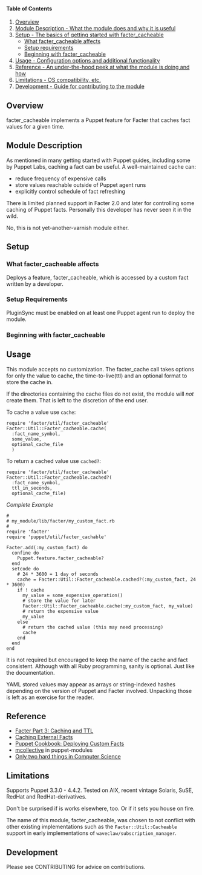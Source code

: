#### Table of Contents

1. [Overview](#overview)
2. [Module Description - What the module does and why it is useful](#module-description)
3. [Setup - The basics of getting started with facter\_cacheable](#setup)
    * [What facter\_cacheable affects](#what-facter\_cacheable-affects)
    * [Setup requirements](#setup-requirements)
    * [Beginning with facter\_cacheable](#beginning-with-facter\_cacheable)
4. [Usage - Configuration options and additional functionality](#usage)
5. [Reference - An under-the-hood peek at what the module is doing and how](#reference)
5. [Limitations - OS compatibility, etc.](#limitations)
6. [Development - Guide for contributing to the module](#development)

## Overview

facter\_cacheable implements a Puppet feature for Facter that caches fact values
for a given time.

## Module Description

As mentioned in many getting started with Puppet guides, including some by
Puppet Labs, caching a fact can be useful.
A well-maintained cache can:
 * reduce frequency of expensive calls
 * store values reachable outside of Puppet agent runs
 * explicitly control schedule of fact refreshing

 There is limited planned support in Facter 2.0 and later for controlling some
 caching of Puppet facts.  Personally this developer has never seen it in the
 wild.

 No, this is not yet-another-varnish module either.

## Setup

### What facter\_cacheable affects

Deploys a feature, facter\_cacheable, which is accessed by a custom fact written
by a developer.

### Setup Requirements

PluginSync must be enabled on at least one Puppet agent run to deploy the module.

### Beginning with facter\_cacheable

## Usage

This module accepts no customization.  The facter\_cache call takes options for
only the value to cache, the time-to-live(ttl) and an optional format to store
the cache in.

If the directories containing the cache files do not exist, the module will _not_
create them.  That is left to the discretion of the end user.

To cache a value use `cache`:
```
require 'facter/util/facter_cacheable'
Facter::Util::Facter_cacheable.cache(
  :fact_name_symbol,
  some_value,
  optional_cache_file
  )
```

To return a cached value use `cached?`:
```
require 'facter/util/facter_cacheable'
Facter::Util::Facter_cacheable.cached?(
  :fact_name_symbol,
  ttl_in_seconds,
  optional_cache_file)
```
*Complete Example*

```
#
# my_module/lib/facter/my_custom_fact.rb
#
require 'facter'
require 'puppet/util/facter_cachable'

Facter.add(:my_custom_fact) do
  confine do
    Puppet.feature.facter_cacheable?
  end
  setcode do
    # 24 * 3600 = 1 day of seconds
    cache = Facter::Util::Facter_cacheable.cached?(:my_custom_fact, 24 * 3600)
    if ! cache
      my_value = some_expensive_operation()
      # store the value for later
      Facter::Util::Facter_cacheable.cache(:my_custom_fact, my_value)
      # return the expensive value
      my_value
    else
      # return the cached value (this may need processing)
      cache
    end
  end
end
```

It is not required but encouraged to keep the name of the cache and fact
consistent. Although with all Ruby programming, sanity is optional. Just like
the documentation.

YAML stored values may appear as arrays or string-indexed hashes depending on
the version of Puppet and Facter involved.  Unpacking those is left as an
exercise for the reader.

## Reference

 * [Facter Part 3: Caching and TTL](https://puppet.com/blog/facter-part-3-caching-and-ttl)
 * [Caching External Facts](https://projects.puppetlabs.com/projects/facter/wiki/CachingExternalFacts)
 * [Puppet Cookbook: Deploying Custom Facts](http://www.puppetcookbook.com/posts/deploying-custom-facts-in-modules.html)
 * [mcollective](https://github.com/breerly/puppet-modules/blob/master/mcollective/files/plugins/facts/facter/facter.rb) in puppet-modules
 * [Only two hard things in Computer Science](http://martinfowler.com/bliki/TwoHardThings.html)

## Limitations

Supports Puppet 3.3.0 - 4.4.2.  Tested on AIX, recent vintage Solaris, SuSE,
RedHat and RedHat-derivatives.

Don't be surprised if is works elsewhere, too.  Or if it sets you house on fire.

The name of this module, facter\_cacheable, was chosen to not conflict with other
existing implementations such as the `Facter::Util::Cacheable` support in early
implementations of `waveclaw/subscription_manager`.

## Development

Please see CONTRIBUTING for advice on contributions.
